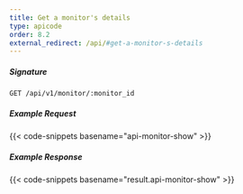 ```yaml
---
title: Get a monitor's details
type: apicode
order: 8.2
external_redirect: /api/#get-a-monitor-s-details
---
```


##### Signature
`GET /api/v1/monitor/:monitor_id`
##### Example Request
{{< code-snippets basename="api-monitor-show" >}}
##### Example Response
{{< code-snippets basename="result.api-monitor-show" >}}